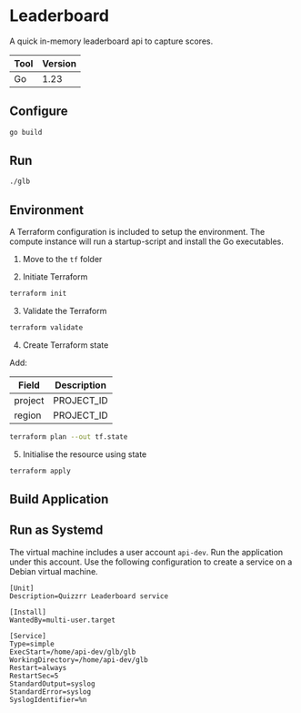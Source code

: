 # Leaderboard

A quick in-memory leaderboard api to capture scores.

| Tool | Version |
|------|---------|
| Go   | 1.23    |

## Configure
```bash
go build
```

## Run
```bash
./glb
```


## Environment 

A Terraform configuration is included to setup the environment.
The compute instance will run a startup-script and install the Go executables.

1. Move to the `tf` folder

2. Initiate Terraform
```bash
terraform init
```

3. Validate the Terraform
```bash
terraform validate
```

4. Create Terraform state 

Add:

| Field | Description |
|-------|-------------|
| project | PROJECT_ID |
| region  | PROJECT_ID |

```bash
terraform plan --out tf.state
```

5. Initialise the resource using state

```bash
terraform apply
```

## Build Application



## Run as Systemd

The virtual machine includes a user account `api-dev`.
Run the application under this account.
Use the following configuration to create a service on a Debian virtual machine.

```
[Unit]
Description=Quizzrr Leaderboard service

[Install]
WantedBy=multi-user.target

[Service]
Type=simple
ExecStart=/home/api-dev/glb/glb
WorkingDirectory=/home/api-dev/glb
Restart=always
RestartSec=5
StandardOutput=syslog
StandardError=syslog
SyslogIdentifier=%n
```
